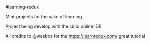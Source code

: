 #learning-redux

Mini-projects for the sake of learning

Project being develop with the c9.io online IDE

All credits to @wesbos for the https://learnredux.com/ great tutorial